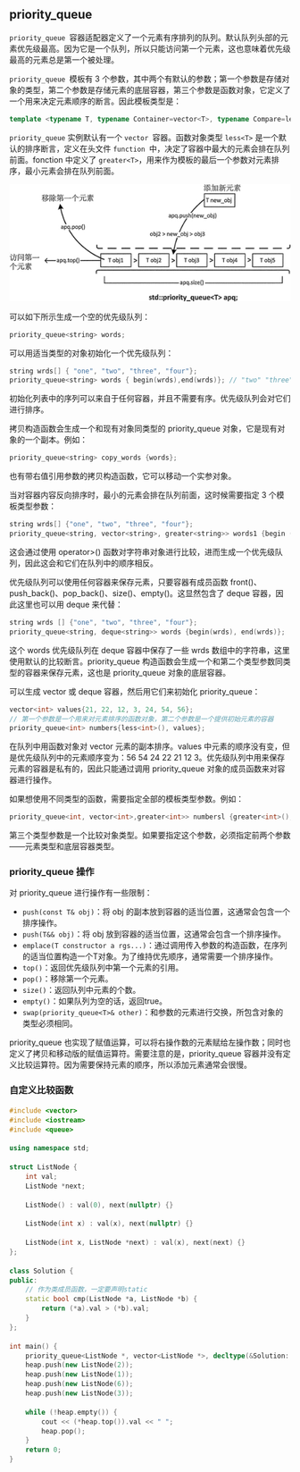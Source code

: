 ## priority_queue

`priority_queue `容器适配器定义了一个元素有序排列的队列。默认队列头部的元素优先级最高。因为它是一个队列，所以只能访问第一个元素，这也意味着优先级最高的元素总是第一个被处理。

`priority_queue `模板有 3 个参数，其中两个有默认的参数；第一个参数是存储对象的类型，第二个参数是存储元素的底层容器，第三个参数是函数对象，它定义了一个用来决定元素顺序的断言。因此模板类型是：

```c++
template <typename T, typename Container=vector<T>, typename Compare=less<T>> class priority_queue
```

`priority_queue` 实例默认有一个 `vector `容器。函数对象类型 `less<T>` 是一个默认的排序断言，定义在头文件 `function `中，决定了容器中最大的元素会排在队列前面。fonction 中定义了 `greater<T>`，用来作为模板的最后一个参数对元素排序，最小元素会排在队列前面。

![img](priority_queue.assets/2-1P913134031947.jpg)

可以如下所示生成一个空的优先级队列：

```c++
priority_queue<string> words; 
```

可以用适当类型的对象初始化一个优先级队列：

```c++
string wrds[] { "one", "two", "three", "four"};
priority_queue<string> words { begin(wrds),end(wrds)}; // "two" "three" "one" "four" 
```

初始化列表中的序列可以来自于任何容器，并且不需要有序。优先级队列会对它们进行排序。

拷贝构造函数会生成一个和现有对象同类型的 priority_queue 对象，它是现有对象的一个副本。例如：

```c++
priority_queue<string> copy_words {words};
```

也有带右值引用参数的拷贝构造函数，它可以移动一个实参对象。

当对容器内容反向排序时，最小的元素会排在队列前面，这时候需要指定 3 个模板类型参数：

```c++
string wrds[] {"one", "two", "three", "four"};
priority_queue<string, vector<string>, greater<string>> words1 {begin (wrds) , end (wrds) }; // "four" "one" "three" "two"
```

这会通过使用 operator>() 函数对字符串对象进行比较，进而生成一个优先级队列，因此这会和它们在队列中的顺序相反。

优先级队列可以使用任何容器来保存元素，只要容器有成员函数 front()、push_back()、pop_back()、size()、empty()。这显然包含了 deque 容器，因此这里也可以用 deque 来代替：

```c++
string wrds [] {"one", "two", "three", "four"};
priority_queue<string, deque<string>> words {begin(wrds), end(wrds)};  // "two" "three" "one" "four" 
```

这个 words 优先级队列在 deque 容器中保存了一些 wrds 数组中的字符串，这里使用默认的比较断言。priority_queue 构造函数会生成一个和第二个类型参数同类型的容器来保存元素，这也是 priority_queue 对象的底层容器。

可以生成 vector 或 deque 容器，然后用它们来初始化 priority_queue：

```c++
vector<int> values{21, 22, 12, 3, 24, 54, 56};
// 第一个参数是一个用来对元素排序的函数对象，第二个参数是一个提供初始元素的容器
priority_queue<int> numbers{less<int>(), values};
```

在队列中用函数对象对 vector 元素的副本排序。values 中元素的顺序没有变，但是优先级队列中的元素顺序变为：56 54 24 22 21 12 3。优先级队列中用来保存元素的容器是私有的，因此只能通过调用 priority_queue 对象的成员函数来对容器进行操作。

如果想使用不同类型的函数，需要指定全部的模板类型参数。例如：

```c++
priority_queue<int, vector<int>,greater<int>> numbersl {greater<int>(), values};
```

第三个类型参数是一个比较对象类型。如果要指定这个参数，必须指定前两个参数——元素类型和底层容器类型。

### priority_queue 操作

对 priority_queue 进行操作有一些限制：

- `push(const T& obj)`：将 obj 的副本放到容器的适当位置，这通常会包含一个排序操作。
- `push(T&& obj)`：将 obj 放到容器的适当位置，这通常会包含一个排序操作。
- `emplace(T constructor a rgs...)`：通过调用传入参数的构造函数，在序列的适当位置构造一个T对象。为了维持优先顺序，通常需要一个排序操作。
- `top()`：返回优先级队列中第一个元素的引用。
- `pop()`：移除第一个元素。
- `size()`：返回队列中元素的个数。
- `empty()`：如果队列为空的话，返回true。
- `swap(priority_queue<T>& other)`：和参数的元素进行交换，所包含对象的类型必须相同。

priority_queue 也实现了赋值运算，可以将右操作数的元素赋给左操作数；同时也定义了拷贝和移动版的赋值运算符。需要注意的是，priority_queue 容器并没有定义比较运算符。因为需要保持元素的顺序，所以添加元素通常会很慢。

### 自定义比较函数

```c++
#include <vector>
#include <iostream>
#include <queue>

using namespace std;

struct ListNode {
    int val;
    ListNode *next;

    ListNode() : val(0), next(nullptr) {}

    ListNode(int x) : val(x), next(nullptr) {}

    ListNode(int x, ListNode *next) : val(x), next(next) {}
};

class Solution {
public:
    // 作为类成员函数，一定要声明static
    static bool cmp(ListNode *a, ListNode *b) {
        return (*a).val > (*b).val;
    }
};

int main() {
    priority_queue<ListNode *, vector<ListNode *>, decltype(&Solution::cmp)> heap(Solution::cmp);
    heap.push(new ListNode(2));
    heap.push(new ListNode(1));
    heap.push(new ListNode(6));
    heap.push(new ListNode(3));

    while (!heap.empty()) {
        cout << (*heap.top()).val << " ";
        heap.pop();
    }
    return 0;
}
```